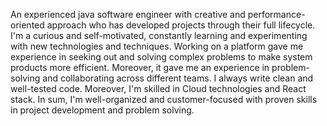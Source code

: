 An experienced java software engineer with creative and performance-oriented approach who has developed projects through
their full lifecycle. I'm a curious and self-motivated, constantly learning and experimenting with new technologies and
techniques. Working on a platform gave me experience in seeking out and solving complex problems to make system products
more efficient. Moreover, it gave me an experience in problem-solving and collaborating across different teams. I always
write clean and well-tested code. Moreover, I'm skilled in Cloud technologies and React stack. In sum, I'm well-organized
and customer-focused with proven skills in project development and problem solving.
